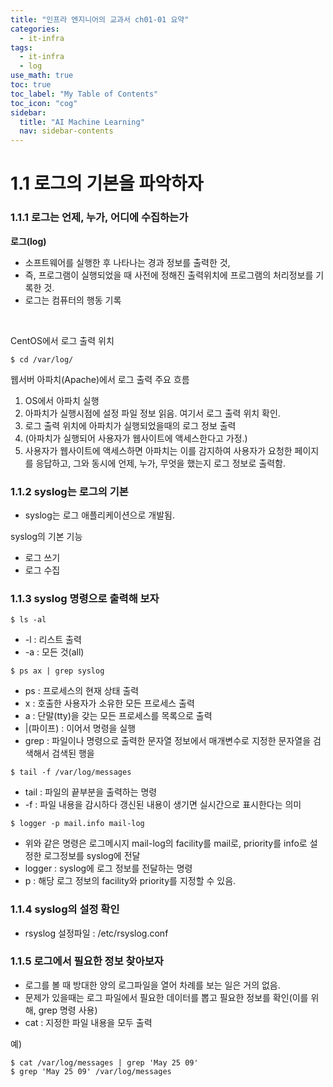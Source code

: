 ```yaml
---
title: "인프라 엔지니어의 교과서 ch01-01 요약" 
categories:
  - it-infra
tags:
  - it-infra
  - log
use_math: true
toc: true
toc_label: "My Table of Contents"
toc_icon: "cog"
sidebar:
  title: "AI Machine Learning"
  nav: sidebar-contents
---
```


# 1.1 로그의 기본을 파악하자 

### 1.1.1 로그는 언제, 누가, 어디에 수집하는가

**로그(log)** 
* 소프트웨어를 실행한 후 나타나는 경과 정보를 출력한 것, 
* 즉, 프로그램이 실행되었을 때 사전에 정해진 출력위치에 프로그램의 처리정보를 기록한 것.
* 로그는 컴퓨터의 행동 기록

<br />

CentOS에서 로그 출력 위치

```
$ cd /var/log/
```

웹서버 아파치(Apache)에서 로그 출력 주요 흐름

1. OS에서 아파치 실행
2. 아파치가 실행시점에 설정 파일 정보 읽음. 여기서 로그 출력 위치 확인.
3. 로그 출력 위치에 아파치가 실행되었을때의 로그 정보 출력
4. (아파치가 실행되어 사용자가 웹사이트에 액세스한다고 가정.)
5. 사용자가 웹사이트에 액세스하면 아파치는 이를 감지하여 사용자가 요청한 페이지를 응답하고, 그와 동시에 언제, 누가, 무엇을 했는지 로그 정보로 출력함.

### 1.1.2 syslog는 로그의 기본

* syslog는 로그 애플리케이션으로 개발됨.

syslog의 기본 기능
* 로그 쓰기
* 로그 수집


### 1.1.3 syslog 명령으로 출력해 보자

```
$ ls -al
```
* -l : 리스트 출력
* -a : 모든 것(all)

```
$ ps ax | grep syslog
```
* ps : 프로세스의 현재 상태 출력
* x : 호출한 사용자가 소유한 모든 프로세스 출력
* a : 단말(tty)을 갖는 모든 프로세스를 목록으로 출력
* \|(파이프) : 이어서 명령을 실행
* grep : 파일이나 명령으로 출력한 문자열 정보에서 매개변수로 지정한 문자열을 검색해서 검색된 행을 

```
$ tail -f /var/log/messages
```
* tail : 파일의 끝부분을 출력하는 명령
* -f : 파일 내용을 감시하다 갱신된 내용이 생기면 실시간으로 표시한다는 의미

```
$ logger -p mail.info mail-log
```
* 위와 같은 명령은 로그메시지 mail-log의 facility를 mail로, priority를 info로 설정한 로그정보를 syslog에 전달
* logger : syslog에 로그 정보를 전달하는 명령
* p : 해당 로그 정보의 facility와 priority를 지정할 수 있음.

### 1.1.4 syslog의 설정 확인

* rsyslog 설정파일 : /etc/rsyslog.conf

### 1.1.5 로그에서 필요한 정보 찾아보자

* 로그를 볼 때 방대한 양의 로그파일을 열어 차례를 보는 일은 거의 없음.
* 문제가 있을때는 로그 파일에서 필요한 데이터를 뽑고 필요한 정보를 확인(이를 위해, grep 명령 사용)
* cat : 지정한 파일 내용을 모두 출력

예)
```
$ cat /var/log/messages | grep 'May 25 09'
$ grep 'May 25 09' /var/log/messages
```
